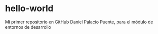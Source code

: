 # hello-world
Mi primer repositorio en GitHub
Daniel Palacio Puente, para el módulo de entornos de desarrollo
